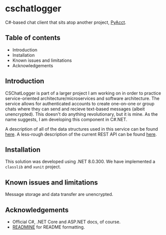 # cschatlogger

C#-based chat client that sits atop another project, [PyAcct](https://www.github.com/mwhicks-dev/pyacct).

## Table of contents

* Introduction
* Installation
* Known issues and limitations
* Acknowledgements

## Introduction

CSChatLogger is part of a larger project I am working on in order to practice service-oriented architecture/microservices and software architecture. The service allows for authenticated accounts to create one-on-one or group chats where they can send and recieve text-based messages (albeit unencrypted). This doesn't do anything revolutionary, but it is mine. As the name suggests, I am developing this component in C#.NET.

A description of all of the data structures used in this service can be found [here](https://github.com/mwhicks-dev/cschatlogger/wiki/Business-Rules). A less-rough description of the current REST API can be found [here](https://github.com/mwhicks-dev/cschatlogger/wiki/CSChatLogger-API-v1).

## Installation

This solution was developed using .NET 8.0.300. We have implemented a `classlib` and `xunit` project.

## Known issues and limitations

Message storage and data transfer are unencrypted.

## Acknowledgements

* Official C#, .NET Core and ASP.NET docs, of course.
* [READMINE](https://mhucka.github.io/readmine/) for README formatting.
